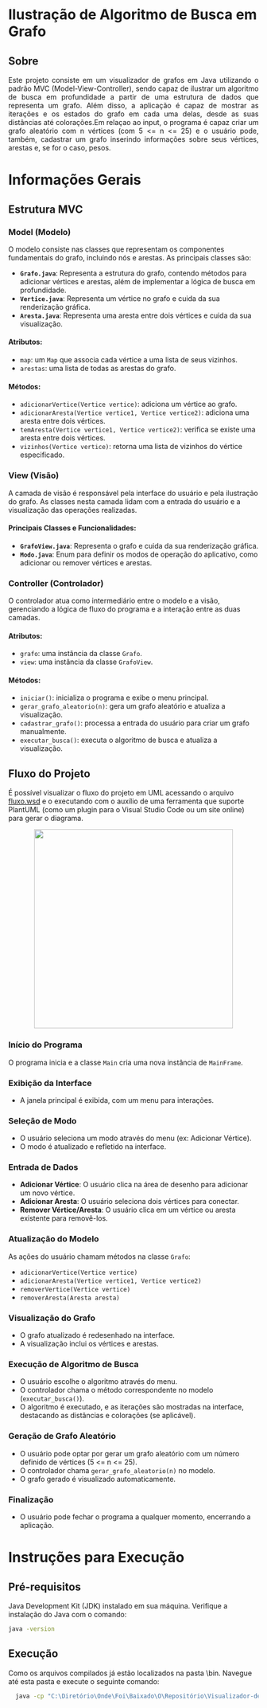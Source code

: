 # Ilustração de Algoritmo de Busca em Grafo 
## Sobre
<div style="text-align: justify;">
Este projeto consiste em um visualizador de grafos em Java utilizando o padrão MVC (Model-View-Controller), sendo capaz de ilustrar um algoritmo de busca em profundidade a partir de uma estrutura de dados que representa um grafo. Além disso, a aplicação é capaz de mostrar as iterações e os estados do grafo em cada uma delas, desde as suas distâncias até colorações.Em relaçao ao input, o programa é capaz criar um grafo aleatório com n vértices (com 5 <= n <= 25) e o usuário pode, também, cadastrar um grafo inserindo informações sobre seus vértices, arestas e, se for o caso, pesos.
</div>

# Informações Gerais
## Estrutura MVC
### Model (Modelo)
O modelo consiste nas classes que representam os componentes fundamentais do grafo, incluindo nós e arestas. As principais classes são:

- **`Grafo.java`**: Representa a estrutura do grafo, contendo métodos para adicionar vértices e arestas, além de implementar a lógica de busca em profundidade.
- **`Vertice.java`**: Representa um vértice no grafo e cuida da sua renderização gráfica.
- **`Aresta.java`**: Representa uma aresta entre dois vértices e cuida da sua visualização.

#### Atributos:
- `map`: um `Map` que associa cada vértice a uma lista de seus vizinhos.
- `arestas`: uma lista de todas as arestas do grafo.

#### Métodos:
- `adicionarVertice(Vertice vertice)`: adiciona um vértice ao grafo.
- `adicionarAresta(Vertice vertice1, Vertice vertice2)`: adiciona uma aresta entre dois vértices.
- `temAresta(Vertice vertice1, Vertice vertice2)`: verifica se existe uma aresta entre dois vértices.
- `vizinhos(Vertice vertice)`: retorna uma lista de vizinhos do vértice especificado.

### View (Visão)
A camada de visão é responsável pela interface do usuário e pela ilustração do grafo. As classes nesta camada lidam com a entrada do usuário e a visualização das operações realizadas.

#### Principais Classes e Funcionalidades:
- **`GrafoView.java`**: Representa o grafo e cuida da sua renderização gráfica.
- **`Modo.java`**: Enum para definir os modos de operação do aplicativo, como adicionar ou remover vértices e arestas.

### Controller (Controlador)
O controlador atua como intermediário entre o modelo e a visão, gerenciando a lógica de fluxo do programa e a interação entre as duas camadas.

#### Atributos:
- `grafo`: uma instância da classe `Grafo`.
- `view`: uma instância da classe `GrafoView`.

#### Métodos:
- `iniciar()`: inicializa o programa e exibe o menu principal.
- `gerar_grafo_aleatorio(n)`: gera um grafo aleatório e atualiza a visualização.
- `cadastrar_grafo()`: processa a entrada do usuário para criar um grafo manualmente.
- `executar_busca()`: executa o algoritmo de busca e atualiza a visualização.

## Fluxo do Projeto

É possível visualizar o fluxo do projeto em UML acessando o arquivo [fluxo.wsd](https://github.com/pepmilitao/Visualizador-de-grafos/blob/main/fluxo.wsd) e o executando com o auxílio de uma ferramenta que suporte PlantUML (como um plugin para o Visual Studio Code ou um site online) para gerar o diagrama.

<p align="center">
  <img src="https://github.com/user-attachments/assets/447620e5-aba5-445c-a56e-cb7067b95ea1f" width="400"/>
</p>

### Início do Programa
O programa inicia e a classe `Main` cria uma nova instância de `MainFrame`.

### Exibição da Interface
- A janela principal é exibida, com um menu para interações.  

### Seleção de Modo
- O usuário seleciona um modo através do menu (ex: Adicionar Vértice).  
- O modo é atualizado e refletido na interface.

### Entrada de Dados
- **Adicionar Vértice**: O usuário clica na área de desenho para adicionar um novo vértice.
- **Adicionar Aresta**: O usuário seleciona dois vértices para conectar.
- **Remover Vértice/Aresta**: O usuário clica em um vértice ou aresta existente para removê-los.

### Atualização do Modelo
As ações do usuário chamam métodos na classe `Grafo`:
- `adicionarVertice(Vertice vertice)`
- `adicionarAresta(Vertice vertice1, Vertice vertice2)`
- `removerVertice(Vertice vertice)`
- `removerAresta(Aresta aresta)`

### Visualização do Grafo
- O grafo atualizado é redesenhado na interface.  
- A visualização inclui os vértices e arestas.

### Execução de Algoritmo de Busca
- O usuário escolhe o algoritmo através do menu.  
- O controlador chama o método correspondente no modelo (`executar_busca()`).  
- O algoritmo é executado, e as iterações são mostradas na interface, destacando as distâncias e colorações (se aplicável).

### Geração de Grafo Aleatório
- O usuário pode optar por gerar um grafo aleatório com um número definido de vértices (5 <= n <= 25).  
- O controlador chama `gerar_grafo_aleatorio(n)` no modelo.  
- O grafo gerado é visualizado automaticamente.

### Finalização
- O usuário pode fechar o programa a qualquer momento, encerrando a aplicação.

# Instruções para Execução

## Pré-requisitos

Java Development Kit (JDK) instalado em sua máquina. Verifique a instalação do Java com o comando:
  ```bash
  java -version
  ```
## Execução
Como os arquivos compilados já estão localizados na pasta \bin. Navegue até esta pasta e execute o seguinte comando:
```bash
  java -cp "C:\Diretório\Onde\Foi\Baixado\O\Repositório\Visualizador-de-grafos\Final Grafos\Grafos\bin" view.Main
  ```
